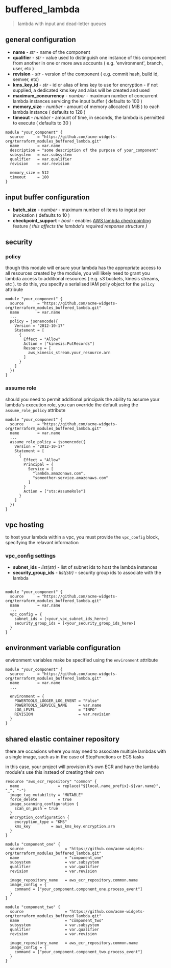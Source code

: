 # buffered_lambda

> lambda with input and dead-letter queues

## general configuration

- **name** - _str_ - name of the component
- **qualifier** - _str_ - value used to distinguish one instance of this component from another in one or more aws accounts ( e.g. 'environment', branch, user, etc )
- **revision** - _str_ - version of the component ( e.g. commit hash, build id, semver, etc)
- **kms_key_id** - _str_ - id or alias of kms key to use for encryption - if not supplied, a dedicated kms key and alias will be created and used
- **maximum_concurrency** - _number_ - maximum number of concurrent lambda instances servicing the input buffer ( defaults to 100 )
- **memory_size** - _number_ - amount of memory allocated ( MiB ) to each lambda instance ( defaults to 128 )
- **timeout** - _number_ - amount of time, in seconds, the lambda is permitted to execute ( defaults to 30 )

```hcl
module "your_component" {
  source      = "https://github.com/acme-widgets-org/terraform_modules_buffered_lambda.git"
  name        = var.name
  description = "some description of the purpose of your_component"
  subsystem   = var.subsystem
  qualifier   = var.qualifier
  revision    = var.revision

  memory_size = 512
  timeout     = 180
}
```

## input buffer configuration

- **batch_size** - _number_ - maximum number of items to ingest per invokation ( defaults to 10 )
- **checkpoint_support** - _bool_ - enables [AWS lambda checkpointing](https://docs.aws.amazon.com/lambda/latest/dg/with-ddb.html#services-ddb-batchfailurereporting) feature _( this affects the lambda's required response structure )_

## security

### policy

though this module will ensure your lambda has the appropriate access to all resources created by the module, you will likely need to grant you lambda access to additional resources ( e.g. s3 buckets, kinesis streams, etc ). to do this, you specify a serialised IAM poliy object for the `policy` attribute

```hcl
module "your_component" {
  source      = "https://github.com/acme-widgets-org/terraform_modules_buffered_lambda.git"
  name        = var.name
  ...
  policy = jsonencode({
    Version = "2012-10-17"
    Statement = [
      {
        Effect = "Allow"
        Action = ["kinesis:PutRecords"]
        Resource = [
          aws_kinesis_stream.your_resource.arn
        ]
      }
    ]
  })
}
```

### assume role

should you need to permit additional principals the ability to assume your lambda's execution role, you can override the default using the `assume_role_policy` attribute

```hcl
module "your_component" {
  source      = "https://github.com/acme-widgets-org/terraform_modules_buffered_lambda.git"
  name        = var.name
  ...
  assume_role_policy = jsonencode({
    Version = "2012-10-17"
    Statement = [
      {
        Effect = "Allow"
        Principal = {
          Service = [
            "lambda.amazonaws.com",
            "someother-service.amazonaws.com"
          ]
        }
        Action = ["sts:AssumeRole"]
      }
    ]
  })
}
```

## vpc hosting

to host your lambda within a vpc, you must provide the `vpc_config` block, specifying the relavant information

### vpc_config settings

- **subnet_ids** - _list(str)_ - list of subnet ids to host the lambda instances
- **security_group_ids** - _list(str)_ - security group ids to associate with the lambda

```hcl

module "your_component" {
  source      = "https://github.com/acme-widgets-org/terraform_modules_buffered_lambda.git"
  name        = var.name
  ...
  vpc_config = {
    subnet_ids = [<your_vpc_subnet_ids_here>]
    security_group_ids = [<your_security_group_ids_here>]
  }
}
```

## environment variable configuration

environment variables make be specified using the `environment` attribute

```hcl
module "your_component" {
  source      = "https://github.com/acme-widgets-org/terraform_modules_buffered_lambda.git"
  name        = var.name
  ...

  environment = {
    POWERTOOLS_LOGGER_LOG_EVENT = "False"
    POWERTOOLS_SERVICE_NAME     = var.name
    LOG_LEVEL                   = "INFO"
    REVISION                    = var.revision
  }
}
```

## shared elastic container repository

there are occasions where you may need to associate multiple lambdas with a single image, such as in the case of StepFunctions or ECS tasks

in this case, your project will provision it's own ECR and have the lambda module's use this instead of creating their own

```hcl
resource "aws_ecr_repository" "common" {
  name                 = replace("${local.name_prefix}-${var.name}", "_", "-")
  image_tag_mutability = "MUTABLE"
  force_delete         = true
  image_scanning_configuration {
    scan_on_push = true
  }
  encryption_configuration {
    encryption_type = "KMS"
    kms_key         = aws_kms_key.encryption.arn
  }
}

module "component_one" {
  source                  = "https://github.com/acme-widgets-org/terraform_modules_buffered_lambda.git"
  name                    = "component_one"
  subsystem               = var.subsystem
  qualifier               = var.qualifier
  revision                = var.revision

  image_repository_name   = aws_ecr_repository.common.name
  image_config = {
    command = ["your_component.component_one.process_event"]
  }
}

module "component_two" {
  source                  = "https://github.com/acme-widgets-org/terraform_modules_buffered_lambda.git"
  name                    = "component_two"
  subsystem               = var.subsystem
  qualifier               = var.qualifier
  revision                = var.revision

  image_repository_name   = aws_ecr_repository.common.name
  image_config = {
    command = ["your_component.component_two.process_event"]
  }
}

```
